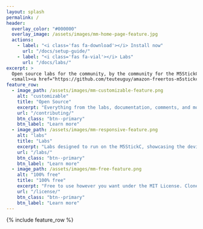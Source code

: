 ```yaml
---
layout: splash
permalink: /
header:
  overlay_color: "#000000"
  overlay_image: /assets/images/mm-home-page-feature.jpg
  actions:
    - label: "<i class='fas fa-download'></i> Install now"
      url: "/docs/setup-guide/"
    - label: "<i class='fas fa-vial'></i> Labs"
      url: "/docs/labs/"
excerpt: >
  Open source labs for the community, by the community for the M5StickC on Amazon FreeRTOS.<br />
  <small><a href="https://github.com/teuteuguy/amazon-freertos-m5stickc-workshop/releases/tag/0.0.1">Latest release v0.0.1</a></small>
feature_row:
  - image_path: /assets/images/mm-customizable-feature.png
    alt: "customizable"
    title: "Open Source"
    excerpt: "Everything from the labs, documentation, comments, and more can be submitted by the community thanks to Github."
    url: "/contributing/"
    btn_class: "btn--primary"
    btn_label: "Learn more"
  - image_path: /assets/images/mm-responsive-feature.png
    alt: "labs"
    title: "Labs"
    excerpt: "Labs designed to run on the M5StickC, showcasing the device and Amazon FreeRTOS capabilities."
    url: "/labs/"
    btn_class: "btn--primary"
    btn_label: "Learn more"
  - image_path: /assets/images/mm-free-feature.png
    alt: "100% free"
    title: "100% free"
    excerpt: "Free to use however you want under the MIT License. Clone it, fork it, customize it... whatever!"
    url: "/license/"
    btn_class: "btn--primary"
    btn_label: "Learn more"      
---
```


{% include feature_row %}